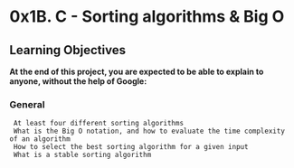 # 0x1B. C - Sorting algorithms & Big O

## Learning Objectives
**At the end of this project, you are expected to be able to explain to anyone, without the help of Google:**

### General
     At least four different sorting algorithms
     What is the Big O notation, and how to evaluate the time complexity of an algorithm
     How to select the best sorting algorithm for a given input
     What is a stable sorting algorithm
